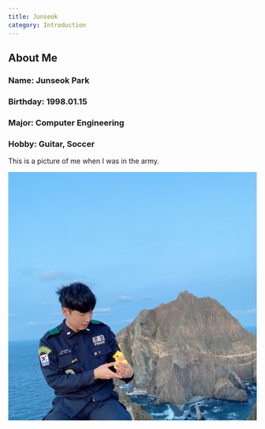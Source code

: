 ```yaml
---
title: Junseok
category: Introduction
---
```

About Me
---
### Name: Junseok Park   

### Birthday: 1998.01.15   

### Major: Computer Engineering   

### Hobby: Guitar, Soccer

This is a picture of me when I was in the army.   

![Mypic](/KakaoTalk_Photo_2020-04-25-20-58-57.png)
